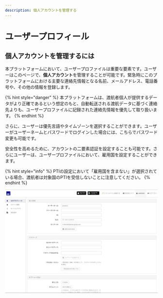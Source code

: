 ```yaml
---
description: 個人アカウントを管理する
---
```


# ユーザープロフィール

## 個人アカウントを管理するには

本プラットフォームにおいて、ユーザープロファイルは重要な要素です。ユーザーはこのページで、**個人アカウント**を管理することが可能です。緊急時にこのプラットフォームにおける主要な連絡先情報となる名前、メールアドレス、電話番号や、その他の情報を登録します。

{% hint style="danger" %}
本プラットフォームは、渡航者個人が提供するデータがより正確であるという想定のもと、自動転送される渡航データに基づく連絡先よりも、ユーザープロファイルに記録された連絡先情報を優先して取り扱います。
{% endhint %}

さらに、ユーザーは優先言語やタイムゾーンを選択することができます。ユーザーがユーザーネームとパスワードでログインした場合には、こちらでパスワード変更も可能です。

安全性を高めるために、アカウントの二要素認証を設定することも可能です。さらにユーザーは、ユーザープロファイルにおいて、雇用国を設定することができます。

{% hint style="info" %}
PTIの設定において「雇用国を含まない」が選択されている場合、渡航者は対象国のPTIを受信しないことに注意してください。
{% endhint %}

![](../.gitbook/assets/user-profile%20%285%29.jpg)

